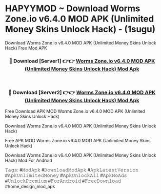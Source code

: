 # HAPYYMOD ~ Download Worms Zone.io v6.4.0 MOD APK (Unlimited Money Skins Unlock Hack) - (1sugu)
Download Worms Zone.io v6.4.0 MOD APK (Unlimited Money Skins Unlock Hack) Free Mod APK

<div align="center">
<h3>🔴 Download [Server1] 👉👉 <a href="https://apk-comot.site?title=Worms_Zone.io_v6.4.0_MOD_APK_(Unlimited_Money_Skins_Unlock_Hack)">Worms Zone.io v6.4.0 MOD APK (Unlimited Money Skins Unlock Hack) Mod Apk</a></h3><br>

<h3>🔴 Download [Server2] 👉👉 <a href="https://apk-comot.site?title=Worms_Zone.io_v6.4.0_MOD_APK_(Unlimited_Money_Skins_Unlock_Hack)">Worms Zone.io v6.4.0 MOD APK (Unlimited Money Skins Unlock Hack) Mod Apk</a></h3>
</div>


Free Download APK MOD Worms Zone.io v6.4.0 MOD APK (Unlimited Money Skins Unlock Hack)

Download Worms Zone.io v6.4.0 MOD APK (Unlimited Money Skins Unlock Hack) 

Free APK MOD Worms Zone.io v6.4.0 MOD APK (Unlimited Money Skins Unlock Hack) 

Download Worms Zone.io v6.4.0 MOD APK (Unlimited Money Skins Unlock Hack) Mod For Android

𝚃𝚊𝚐𝚜: #𝙼𝚘𝚍𝙰𝚙𝚔 #𝙳𝚘𝚠𝚗𝚕𝚘𝚊𝚍𝙼𝚘𝚍𝙰𝚙𝚔 #𝙰𝚙𝚔𝙻𝚊𝚝𝚎𝚜𝚝𝚅𝚎𝚛𝚜𝚒𝚘𝚗 #𝙰𝚙𝚔𝚄𝚗𝚕𝚒𝚖𝚒𝚝𝚎𝚍𝙼𝚘𝚗𝚎𝚢 #𝙰𝚙𝚔𝚄𝚗𝚕𝚘𝚌𝚔𝙰𝚕𝚕 #𝙰𝚙𝚔𝙽𝚘𝙰𝚍𝚜 #𝚄𝚗𝚕𝚘𝚌𝚔𝙿𝚛𝚎𝚖𝚒𝚞𝚖 #𝙵𝚘𝚛𝙰𝚗𝚍𝚛𝚘𝚒𝚍 #𝙵𝚛𝚎𝚎𝙳𝚘𝚠𝚗𝚕𝚘𝚊𝚍 #home_design_mod_apk